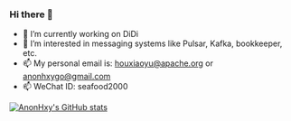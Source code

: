 ### Hi there 👋

<!--
**AnonHxy/AnonHxy** is a ✨ _special_ ✨ repository because its `README.md` (this file) appears on your GitHub profile.

Here are some ideas to get you started:

- 🔭 I’m currently working on ...
- 🌱 I’m currently learning ...
- 👯 I’m looking to collaborate on ...
- 🤔 I’m looking for help with ...
- 💬 Ask me about ...
- 📫 How to reach me: ...
- 😄 Pronouns: ...
- ⚡ Fun fact: ...
-->
- 🔭 I’m currently working on DiDi
- 👯 I’m interested in messaging systems like Pulsar, Kafka, bookkeeper, etc.
- 📫 My personal email is: houxiaoyu@apache.org or anonhxygo@gmail.com
- 📫 WeChat ID: seafood2000

[![AnonHxy's GitHub stats](https://github-readme-stats.vercel.app/api?username=AnonHxy&theme=github_dark&show_icons=true)](https://github.com/anuraghazra/github-readme-stats)
